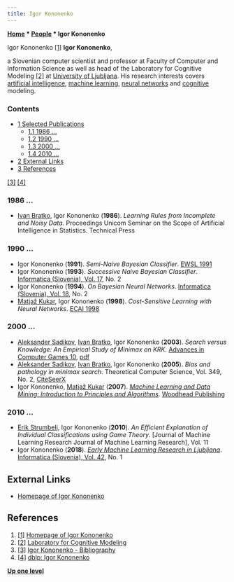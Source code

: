```yaml
---
title: Igor Kononenko
---
```

**[Home](Home "Home") \* [People](People "People") \* Igor Kononenko**



 [](http://lkm.fri.uni-lj.si/xaigor/) Igor Kononenko <a id="cite-note-1" href="#cite-ref-1">[1]</a> 
**Igor Kononenko**,  

a Slovenian computer scientist and professor at Faculty of Computer and Information Science as well as head of the Laboratory for Cognitive Modeling <a id="cite-note-2" href="#cite-ref-2">[2]</a> at [University of Ljubljana](University_of_Ljubljana "University of Ljubljana"). 
His research interests covers [artificial intelligence](Artificial_Intelligence "Artificial Intelligence"), [machine learning](Learning "Learning"), [neural networks](Neural_Networks "Neural Networks") and [cognitive](Cognition "Cognition") modeling. 



### Contents


* [1 Selected Publications](#selected-publications)
	+ [1.1 1986 ...](#1986-...)
	+ [1.2 1990 ...](#1990-...)
	+ [1.3 2000 ...](#2000-...)
	+ [1.4 2010 ...](#2010-...)
* [2 External Links](#external-links)
* [3 References](#references)






<a id="cite-note-3" href="#cite-ref-3">[3]</a> <a id="cite-note-4" href="#cite-ref-4">[4]</a>



### 1986 ...


* [Ivan Bratko](Ivan_Bratko "Ivan Bratko"), Igor Kononenko (**1986**). *Learning Rules from Incomplete and Noisy Data.* Proceedings Unicom Seminar on the Scope of Artificial Intelligence in Statistics. Technical Press


### 1990 ...


* Igor Kononenko (**1991**). *Semi-Naive Bayesian Classifier*. [EWSL 1991](https://dblp.uni-trier.de/db/conf/ecml/ewsl91.html)
* Igor Kononenko (**1993**). *Successive Naive Bayesian Classifier*. [Informatica (Slovenia), Vol. 17](https://dblp.uni-trier.de/db/journals/informaticaSI/informaticaSI17.html), No. 2
* Igor Kononenko (**1994**). *On Bayesian Neural Networks*. [Informatica (Slovenia), Vol. 18](https://dblp.uni-trier.de/db/journals/informaticaSI/informaticaSI18.html), No. 2
* [Matjaž Kukar](https://dblp.uni-trier.de/pers/hd/k/Kukar:Matjaz.html), Igor Kononenko (**1998**). *Cost-Sensitive Learning with Neural Networks*. [ECAI 1998](https://dblp.uni-trier.de/db/conf/ecai/ecai98.html)


### 2000 ...


* [Aleksander Sadikov](Aleksander_Sadikov "Aleksander Sadikov"), [Ivan Bratko](Ivan_Bratko "Ivan Bratko"), Igor Kononenko (**2003**). *Search versus Knowledge: An Empirical Study of Minimax on KRK*. [Advances in Computer Games 10](Advances_in_Computer_Games_10 "Advances in Computer Games 10"), [pdf](https://ailab.si/sasha/acg2003.pdf)
* [Aleksander Sadikov](Aleksander_Sadikov "Aleksander Sadikov"), [Ivan Bratko](Ivan_Bratko "Ivan Bratko"), Igor Kononenko (**2005**). *Bias and pathology in minimax search*. Theoretical Computer Science, Vol. 349, No. 2, [CiteSeerX](http://citeseerx.ist.psu.edu/viewdoc/summary?doi=10.1.1.106.2753)
* Igor Kononenko, [Matjaž Kukar](https://dblp.uni-trier.de/pers/hd/k/Kukar:Matjaz.html) (**2007**). *[Machine Learning and Data Mining: Introduction to Principles and Algorithms](http://mldmbook.fri.uni-lj.si/)*. [Woodhead Publishing](https://en.wikipedia.org/wiki/Woodhead_Publishing)


### 2010 ...


* [Erik Strumbelj](https://github.com/estrumbelj), Igor Kononenko (**2010**). *An Efficient Explanation of Individual Classifications using Game Theory*. [Journal of Machine Learning Research Journal of Machine Learning Research], Vol. 11
* Igor Kononenko (**2018**). *[Early Machine Learning Research in Ljubljana](http://www.informatica.si/index.php/informatica/article/view/2225)*. [Informatica (Slovenia), Vol. 42](https://dblp.uni-trier.de/db/journals/informaticaSI/informaticaSI42.html), No. 1


## External Links


* [Homepage of Igor Kononenko](http://lkm.fri.uni-lj.si/xaigor/)


## References


1. <a id="cite-ref-1" href="#cite-note-1">[1]</a> [Homepage of Igor Kononenko](http://lkm.fri.uni-lj.si/xaigor/)
2. <a id="cite-ref-2" href="#cite-note-2">[2]</a> [Laboratory for Cognitive Modeling](http://lkm.fri.uni-lj.si/xaigor/)
3. <a id="cite-ref-3" href="#cite-note-3">[3]</a> [Igor Kononenko - Bibliography](http://lkm.fri.uni-lj.si/xaigor/slo/bibliografija.htm)
4. <a id="cite-ref-4" href="#cite-note-4">[4]</a> [dblp: Igor Kononenko](https://dblp.uni-trier.de/pers/hd/k/Kononenko:Igor)

**[Up one level](People "People")**







 
